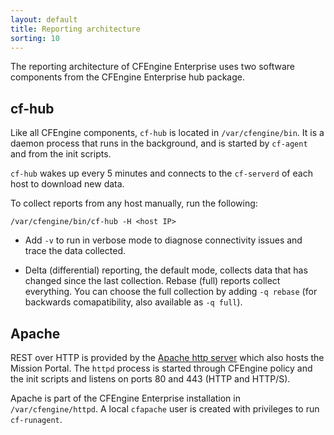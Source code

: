 ```yaml
---
layout: default
title: Reporting architecture
sorting: 10
---
```


The reporting architecture of CFEngine Enterprise uses two software
components from the CFEngine Enterprise hub package.

## cf-hub

Like all CFEngine components, `cf-hub` is
located in `/var/cfengine/bin`. It is a daemon process that runs in the
background, and is started by `cf-agent` and from the init scripts.

`cf-hub` wakes up every 5 minutes and connects to the `cf-serverd` of
each host to download new data.

To collect reports from any host manually, run the following:

```command
/var/cfengine/bin/cf-hub -H <host IP>
```

* Add `-v` to run in verbose mode to diagnose connectivity issues and trace the data collected.

* Delta (differential) reporting, the default mode, collects data that has changed since the
last collection. Rebase (full) reports collect everything. You can choose the full collection by
adding `-q rebase` (for backwards comapatibility, also available as
`-q full`).

## Apache

REST over HTTP is provided by the
[Apache http server](http://httpd.apache.org) which also hosts the
Mission Portal. The `httpd` process is started through CFEngine policy
and the init scripts and listens on ports 80 and 443 (HTTP and HTTP/S).

Apache is part of the CFEngine Enterprise installation in
`/var/cfengine/httpd`. A local `cfapache` user is created with
privileges to run `cf-runagent`.
